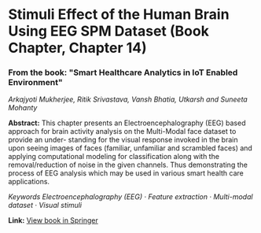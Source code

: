 # Stimuli Effect of the Human Brain Using EEG SPM Dataset (Book Chapter, Chapter 14)
### From the book: "Smart Healthcare Analytics in IoT Enabled Environment"

_Arkajyoti Mukherjee, Ritik Srivastava, Vansh Bhatia, Utkarsh and Suneeta Mohanty_

**Abstract:** This chapter presents an Electroencephalography (EEG) based approach
for brain activity analysis on the Multi-Modal face dataset to provide an under-
standing for the visual response invoked in the brain upon seeing images of faces
(familiar, unfamiliar and scrambled faces) and applying computational modeling for
classification along with the removal/reduction of noise in the given channels. Thus
demonstrating the process of EEG analysis which may be used in various smart
health care applications.

_Keywords Electroencephalography (EEG) · Feature extraction · Multi-modal
dataset · Visual stimuli_

**Link:** [View book in Springer](https://www.springer.com/in/book/9783030375508)
